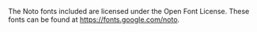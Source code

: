 The Noto fonts included are licensed under the Open Font License. These fonts can be found at https://fonts.google.com/noto.